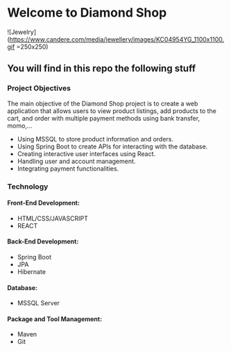 
# Welcome to Diamond Shop
![Jewelry](https://www.candere.com/media/jewellery/images/KC04954YG_1100x1100.gif =250x250)
## You will find in this repo the following stuff
### Project Objectives
The main objective of the Diamond Shop project is to create a web application that allows users to view product listings, add products to the cart, and order with multiple payment methods using bank transfer, momo,...
* Using MSSQL to store product information and orders.
* Using Spring Boot to create APIs for interacting with the database.
* Creating interactive user interfaces using React.
* Handling user and account management.
* Integrating payment functionalities.
### Technology
#### Front-End Development:
* HTML/CSS/JAVASCRIPT
* REACT
#### Back-End Development:
* Spring Boot
* JPA
* Hibernate
#### Database:
* MSSQL Server
#### Package and Tool Management:
* Maven
* Git
